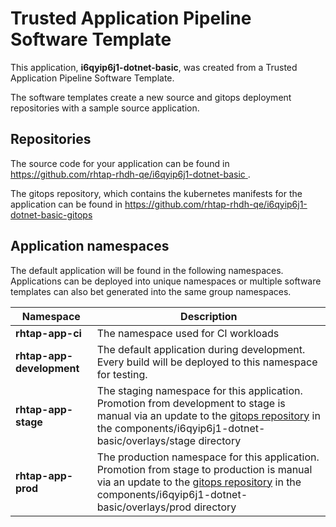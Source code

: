 # Trusted Application Pipeline Software Template

This application, **i6qyip6j1-dotnet-basic**, was created from a Trusted Application Pipeline Software Template.

The software templates create a new source and gitops deployment repositories with a sample source application. 

## Repositories

The source code for your application can be found in [https://github.com/rhtap-rhdh-qe/i6qyip6j1-dotnet-basic ](https://github.com/rhtap-rhdh-qe/i6qyip6j1-dotnet-basic ).
 
The gitops repository, which contains the kubernetes manifests for the application can be found in 
[https://github.com/rhtap-rhdh-qe/i6qyip6j1-dotnet-basic-gitops ](https://github.com/rhtap-rhdh-qe/i6qyip6j1-dotnet-basic-gitops ) 

## Application namespaces 

The default application will be found in the following namespaces. Applications can be deployed into unique namespaces or multiple software templates can also bet generated into the same group namespaces.  

|  Namespace   |  Description   |  
| -------- | -------- |
| **rhtap-app-ci** | The namespace used for CI workloads |
| **rhtap-app-development** | The default application during development. Every build will be deployed to this namespace for testing. |
| **rhtap-app-stage** | The staging namespace for this application. Promotion from development to stage is manual via an update to the [gitops repository](https://github.com/rhtap-rhdh-qe/i6qyip6j1-dotnet-basic-gitops ) in the components/i6qyip6j1-dotnet-basic/overlays/stage directory |
| **rhtap-app-prod** | The production namespace for this application. Promotion from stage to production is manual via an update to the [gitops repository](https://github.com/rhtap-rhdh-qe/i6qyip6j1-dotnet-basic-gitops ) in the components/i6qyip6j1-dotnet-basic/overlays/prod directory |